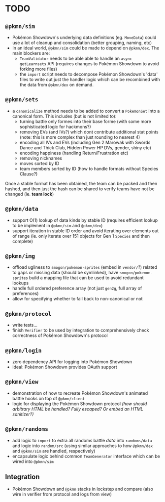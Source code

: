 # TODO

## `@pkmn/sim`

- Pokémon Showdown's underlying data definitions (eg. `MoveData`) could use a lot of cleanup and
  consolidation (better grouping, naming, etc)
- In an ideal world, `@pkmn/sim` could be made to depend on `@pkmn/dex`. The main blockers are:
  - `TeamValidator` needs to be able able to handle an `async getLearnsets` API (requires changes
  to Pokémon Showdown to avoid forking more files)
  - the `import` script needs to decompose Pokémon Showdown's 'data' files to write out just the
  handler logic which can be recombined with the data from `@pkmn/dex` on demand.

## `@pkmn/sets`

- a `canonicalize` method needs to be added to convert a `PokemonSet` into a canonical form. This
  includes (but is not limited to):
  - turning battle only formes into their base forme (with some more sophisticated logic for
    hackmons?)
  - removing EVs (and IVs?) which dont contribute additional stat points (note: this is more complex
    than just rounding to nearest 4)
  - encoding all IVs and EVs (including Gen 2 Marowak with Swords Dance and Thick Club, Hidden Power
    HP DVs, gender, shiny etc)
  - encoding happiness (handling Return/Frustration etc)
  - removing nicknames
  - moves sorted by ID
  - team members sorted by ID (how to handle formats without Species Clause?)

Once a stable format has been obtained, the team can be packed and then hashed, and then just the
hash can be shared to verify teams have not be changed (ie. **team lock**)

## `@pkmn/data`

- support O(1) lookup of data kinds by stable ID (requires efficient lookup to be implement in
  `@pkmn/sim` and `@pkmn/dex`)
- support iteration in stable ID order and avoid iterating over elements out of range (ie. only
  iterate over 151 objects for Gen 1 `Species` and then complete)

## `@pkmn/img`

- offload ugliness to `smogon/pokemon-sprites` (embed in `vendor/`?) related to gaps or missing data
  (should be symlinked), have `smogon/pokemon-sprites` build a mapping file that can be used to
  avoid redundant lookups
- handle full ordered preference array (not just `gen2g`, full array of preferences)
- allow for specifying whether to fall back to non-canonical or not

## `@pkmn/protocol`

- write tests...
- finish `Verifier` to be used by integration to comprehensively check correctness of Pokémon
  Showdown's protocol

## `@pkmn/login`

- zero dependency API for logging into Pokémon Showdown
- ideal: Pokémon Showdown provides OAuth support

## `@pkmn/view`

- demonstration of how to recreate Pokémon Showdown's animated battle hooks on top of `@pkmn/client`
- logic for displaying the Pokémon Showdown protocol *(how should arbitrary HTML be handled? Fully
  escaped? Or embed an HTML sanitizer?)*

## `@pkmn/randoms`

- add logic to `import` to extra all randoms battle *data* into `randoms/data` and logic into
  `random/src` (using similar approaches to how `@pkmn/dex` and `@pkmn/sim` are handled,
  respectively)
- encapsulate logic behind common `TeamGenerator` interface which can be wired into `@pkmn/sim`

## Integration

- Pokémon Showdown and `@pkmn` stacks in lockstep and compare (also wire in verifier from protocol
  and logs from view)